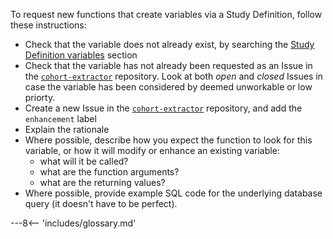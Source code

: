 To request new functions that create variables via a Study Definition, follow these instructions:

* Check that the variable does not already exist, by searching the [Study Definition variables](study-def-variables.md) section
* Check that the variable has not already been requested as an Issue in the [`cohort-extractor`](https://github.com/opensafely/cohort-extractor) repository. Look at both _open_ and _closed_ Issues in case the variable has been considered by deemed unworkable or low priorty.
* Create a new Issue in the [`cohort-extractor`](https://github.com/opensafely/cohort-extractor) repository, and add the `enhancement` label
* Explain the rationale
* Where possible, describe how you expect the function to look for this variable, or how it will modify or enhance an existing variable:
	* what will it be called?
	* what are the function arguments?
	* what are the returning values?
* Where possible, provide example SQL code for the underlying database query (it doesn't have to be perfect).




---8<-- 'includes/glossary.md'
